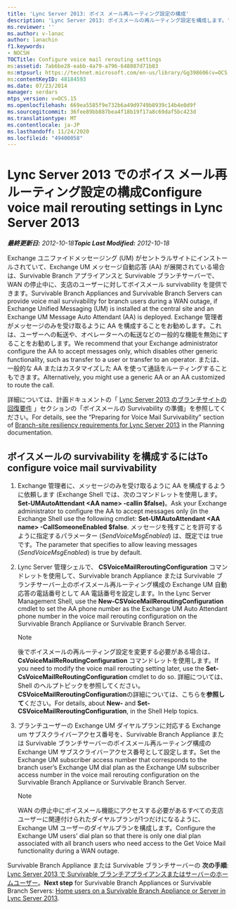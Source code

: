 ```yaml
---
title: 'Lync Server 2013: ボイス メール再ルーティング設定の構成'
description: 'Lync Server 2013: ボイスメールの再ルーティング設定を構成します。'
ms.reviewer: ''
ms.author: v-lanac
author: lanachin
f1.keywords:
- NOCSH
TOCTitle: Configure voice mail rerouting settings
ms:assetid: 7ab6be28-eabb-4a79-a796-648887d71b83
ms:mtpsurl: https://technet.microsoft.com/en-us/library/Gg398606(v=OCS.15)
ms:contentKeyID: 48184593
ms.date: 07/23/2014
manager: serdars
mtps_version: v=OCS.15
ms.openlocfilehash: 669ea5585f9e732b6a49d9749b8939c14b4e0d9f
ms.sourcegitcommit: 36fee89bb887bea4f18b19f17a8c69daf5bc423d
ms.translationtype: MT
ms.contentlocale: ja-JP
ms.lasthandoff: 11/24/2020
ms.locfileid: "49400058"
---
```

# <a name="configure-voice-mail-rerouting-settings-in-lync-server-2013"></a><span data-ttu-id="96b4a-103">Lync Server 2013 でのボイス メール再ルーティング設定の構成</span><span class="sxs-lookup"><span data-stu-id="96b4a-103">Configure voice mail rerouting settings in Lync Server 2013</span></span>

<div data-xmlns="http://www.w3.org/1999/xhtml">

<div class="topic" data-xmlns="http://www.w3.org/1999/xhtml" data-msxsl="urn:schemas-microsoft-com:xslt" data-cs="https://msdn.microsoft.com/">

<div data-asp="https://msdn2.microsoft.com/asp">



</div>

<div id="mainSection">

<div id="mainBody"><span data-ttu-id="96b4a-104">

<span> </span></span><span class="sxs-lookup"><span data-stu-id="96b4a-104">

<span> </span></span></span>

<span data-ttu-id="96b4a-105">_**最終更新日:** 2012-10-18_</span><span class="sxs-lookup"><span data-stu-id="96b4a-105">_**Topic Last Modified:** 2012-10-18_</span></span>

<span data-ttu-id="96b4a-106">Exchange ユニファイドメッセージング (UM) がセントラルサイトにインストールされていて、Exchange UM メッセージ自動応答 (AA) が展開されている場合は、Survivable Branch アプライアンスと Survivable ブランチサーバーで、WAN の停止中に、支店のユーザーに対してボイスメール survivability を提供できます。</span><span class="sxs-lookup"><span data-stu-id="96b4a-106">Survivable Branch Appliances and Survivable Branch Servers can provide voice mail survivability for branch users during a WAN outage, if Exchange Unified Messaging (UM) is installed at the central site and an Exchange UM Message Auto Attendant (AA) is deployed.</span></span> <span data-ttu-id="96b4a-107">Exchange 管理者がメッセージのみを受け取るように AA を構成することをお勧めします。これは、ユーザーへの転送や、オペレーターへの転送などの一般的な機能を無効にすることをお勧めします。</span><span class="sxs-lookup"><span data-stu-id="96b4a-107">We recommend that your Exchange administrator configure the AA to accept messages only, which disables other generic functionality, such as transfer to a user or transfer to an operator.</span></span> <span data-ttu-id="96b4a-108">または、一般的な AA またはカスタマイズした AA を使って通話をルーティングすることもできます。</span><span class="sxs-lookup"><span data-stu-id="96b4a-108">Alternatively, you might use a generic AA or an AA customized to route the call.</span></span>

<span data-ttu-id="96b4a-109">詳細については、計画ドキュメントの「 [Lync Server 2013 のブランチサイトの回復要件](lync-server-2013-branch-site-resiliency-requirements.md) 」セクションの「ボイスメールの Survivability の準備」を参照してください。</span><span class="sxs-lookup"><span data-stu-id="96b4a-109">For details, see the “Preparing for Voice Mail Survivability” section of [Branch-site resiliency requirements for Lync Server 2013](lync-server-2013-branch-site-resiliency-requirements.md) in the Planning documentation.</span></span>

<div>

## <a name="to-configure-voice-mail-survivability"></a><span data-ttu-id="96b4a-110">ボイスメールの survivability を構成するには</span><span class="sxs-lookup"><span data-stu-id="96b4a-110">To configure voice mail survivability</span></span>

1.  <span data-ttu-id="96b4a-111">Exchange 管理者に、メッセージのみを受け取るように AA を構成するように依頼します (Exchange Shell では、次のコマンドレットを使用します。 **Set-UMAutoAttendant \<AA name\> -callin $false)**。</span><span class="sxs-lookup"><span data-stu-id="96b4a-111">Ask your Exchange administrator to configure the AA to accept messages only (in the Exchange Shell use the following cmdlet: **Set-UMAutoAttendant \<AA name\> -CallSomeoneEnabled $false**.</span></span> <span data-ttu-id="96b4a-112">メッセージを残すことを許可するように指定するパラメーター (*SendVoiceMsgEnabled*) は、既定では true です。</span><span class="sxs-lookup"><span data-stu-id="96b4a-112">The parameter that specifies to allow leaving messages (*SendVoiceMsgEnabled*) is true by default.</span></span>

2.  <span data-ttu-id="96b4a-113">Lync Server 管理シェルで、 **CSVoiceMailReroutingConfiguration** コマンドレットを使用して、Survivable branch Appliance または Survivable ブランチサーバー上のボイスメール再ルーティング構成の Exchange UM 自動応答の電話番号として AA 電話番号を設定します。</span><span class="sxs-lookup"><span data-stu-id="96b4a-113">In the Lync Server Management Shell, use the **New-CSVoiceMailReroutingConfiguration** cmdlet to set the AA phone number as the Exchange UM Auto Attendant phone number in the voice mail rerouting configuration on the Survivable Branch Appliance or Survivable Branch Server.</span></span>
    
    <div>
    

    > [!NOTE]  
    > <span data-ttu-id="96b4a-114">後でボイスメールの再ルーティング設定を変更する必要がある場合は、 <STRONG>CsVoiceMailReRoutingConfiguration</STRONG> コマンドレットを使用します。</span><span class="sxs-lookup"><span data-stu-id="96b4a-114">If you need to modify the voice mail rerouting setting later, use the <STRONG>Set-CsVoiceMailReRoutingConfiguration</STRONG> cmdlet to do so.</span></span> <span data-ttu-id="96b4a-115">詳細については、Shell のヘルプトピックを参照してください。 <STRONG>CSVoiceMailReroutingConfiguration</STRONG>の詳細については、こちらを<STRONG>参照して</STRONG>ください。</span><span class="sxs-lookup"><span data-stu-id="96b4a-115">For details, about <STRONG>New-</STRONG> and <STRONG>Set-CSVoiceMailReroutingConfiguration</STRONG>, in the Shell Help topics.</span></span>

    
    </div>

3.  <span data-ttu-id="96b4a-116">ブランチユーザーの Exchange UM ダイヤルプランに対応する Exchange um サブスクライバーアクセス番号を、Survivable Branch Appliance または Survivable ブランチサーバーのボイスメール再ルーティング構成の Exchange UM サブスクライバーアクセス番号として設定します。</span><span class="sxs-lookup"><span data-stu-id="96b4a-116">Set the Exchange UM subscriber access number that corresponds to the branch user’s Exchange UM dial plan as the Exchange UM subscriber access number in the voice mail rerouting configuration on the Survivable Branch Appliance or Survivable Branch Server.</span></span>
    
    <div>
    

    > [!NOTE]  
    > <span data-ttu-id="96b4a-117">WAN の停止中にボイスメール機能にアクセスする必要があるすべての支店ユーザーに関連付けられたダイヤルプランが1つだけになるように、Exchange UM ユーザーのダイヤルプランを構成します。</span><span class="sxs-lookup"><span data-stu-id="96b4a-117">Configure the Exchange UM users’ dial plan so that there is only one dial plan associated with all branch users who need access to the Get Voice Mail functionality during a WAN outage.</span></span>

    
    </div>

<span data-ttu-id="96b4a-118">Survivable Branch Appliance または Survivable ブランチサーバーの **次の手順**: [Lync Server 2013 で Survivable ブランチアプライアンスまたはサーバーのホームユーザー](lync-server-2013-home-users-on-a-survivable-branch-appliance-or-server.md)。</span><span class="sxs-lookup"><span data-stu-id="96b4a-118">**Next step** for Survivable Branch Appliances or Survivable Branch Servers: [Home users on a Survivable Branch Appliance or Server in Lync Server 2013](lync-server-2013-home-users-on-a-survivable-branch-appliance-or-server.md).</span></span>

<span data-ttu-id="96b4a-119"></div>

</div>

<span> </span>

</div>

</div>

</span><span class="sxs-lookup"><span data-stu-id="96b4a-119"></div>

</div>

<span> </span>

</div>

</div>

</span></span></div>

